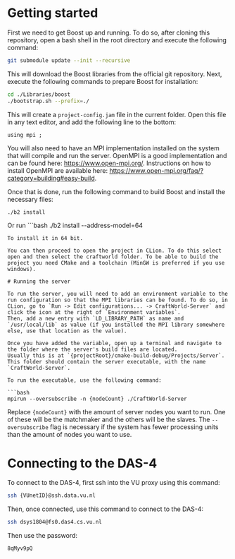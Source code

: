 # Getting started

First we need to get Boost up and running. To do so, after cloning this repository, open a bash shell in the root directory and execute the following command:

```bash
git submodule update --init --recursive
```

This will download the Boost libraries from the official git repository. Next, execute the following commands to prepare Boost for installation:

```bash
cd ./Libraries/boost
./bootstrap.sh --prefix=./
```

This will create a `project-config.jam` file in the current folder. Open this file in any text editor, and add the following line to the bottom:

```
using mpi ;
```

You will also need to have an MPI implementation installed on the system that will compile and run the server. OpenMPI is a good implementation and can be found here: <https://www.open-mpi.org/>. Instructions on how to install OpenMPI are available here: <https://www.open-mpi.org/faq/?category=building#easy-build>.

Once that is done, run the following command to build Boost and install the necessary files:

```bash
./b2 install
```
Or run ```bash
./b2 install --address-model=64
```
To install it in 64 bit.

You can then proceed to open the project in CLion. To do this select open and then select the craftworld folder. To be able to build the project you need CMake and a toolchain (MinGW is preferred if you use windows).

# Running the server

To run the server, you will need to add an environment variable to the run configuration so that the MPI libraries can be found. To do so, in CLion, go to `Run -> Edit configurations... -> CraftWorld-Server` and click the icon at the right of `Environment variables`.
Then, add a new entry with `LD_LIBRARY_PATH` as name and `/usr/local/lib` as value (if you installed the MPI library somewhere else, use that location as the value).

Once you have added the variable, open up a terminal and navigate to the folder where the server's build files are located.
Usually this is at `{projectRoot}/cmake-build-debug/Projects/Server`. This folder should contain the server executable, with the name `CraftWorld-Server`.

To run the executable, use the following command:

```bash
mpirun --oversubscribe -n {nodeCount} ./CraftWorld-Server
```

Replace `{nodeCount}` with the amount of server nodes you want to run. One of these will be the matchmaker and the others will be the slaves.
The `--oversubscribe` flag is necessary if the system has fewer processing units than the amount of nodes you want to use.

# Connecting to the DAS-4

To connect to the DAS-4, first ssh into the VU proxy using this command:

```bash
ssh {VUnetID}@ssh.data.vu.nl
```

Then, once connected, use this command to connect to the DAS-4:

```bash
ssh dsys1804@fs0.das4.cs.vu.nl
```

Then use the password:

```
8qMyv9pQ
```
